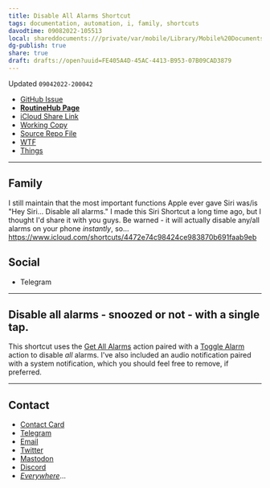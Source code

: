```yaml
---
title: Disable All Alarms Shortcut
tags: documentation, automation, i, family, shortcuts
davodtime: 09082022-105513
local: shareddocuments:///private/var/mobile/Library/Mobile%20Documents/iCloud~md~obsidian/Documents/OBSHIDDIAN/drafts/FE405A4D-45AC-4413-B953-07B09CAD3879.md
dg-publish: true
share: true
draft: drafts://open?uuid=FE405A4D-45AC-4413-B953-07B09CAD3879
---
```

Updated `09042022-200042`

- [GitHub Issue](https://github.com/extratone/i/issues/252)
- [**RoutineHub Page**](https://routinehub.co/shortcut/12902/)
- [iCloud Share Link](https://www.icloud.com/shortcuts/4472e74c98424ce983870b691faab9eb)
- [Working Copy](working-copy://open?repo=i&path=shortcuts&mode=content)
- [Source Repo File](https://github.com/extratone/i/blob/main/shortcuts/DisableAllAlarms.shortcut)
- [WTF](https://davidblue.wtf/drafts/FE405A4D-45AC-4413-B953-07B09CAD3879.html)
- [Things](things:///show?id=9M2Q3ys3oQ9GDFJZHgKNTq)

---

## Family

I still maintain that the most important functions Apple ever gave Siri was/is "Hey Siri... Disable all alarms." I made this Siri Shortcut a long time ago, but I thought I'd share it with you guys. Be warned - it will actually disable any/all alarms on your phone *instantly*, so... https://www.icloud.com/shortcuts/4472e74c98424ce983870b691faab9eb

## Social

- Telegram

---

## Disable all alarms - snoozed or not - with a single tap.

This shortcut uses the [Get All Alarms](https://matthewcassinelli.com/actions/get-all-alarms/) action paired with a [Toggle Alarm](https://matthewcassinelli.com/actions/toggle-alarm/) action to disable *all* alarms. I've also included an audio notification paired with a system notification, which you should feel free to remove, if preferred.

---

## Contact

- [Contact Card](https://davidblue.wtf/db.vcf)
- [Telegram](https://t.me/extratone)
- [Email](mailto:davidblue@extratone.com) 
- [Twitter](https://twitter.com/NeoYokel)
- [Mastodon](https://mastodon.social/@DavidBlue)
- [Discord](https://discord.gg/0b9KQUKP858b0iZF)
- [*Everywhere*](https://raindrop.io/davidblue/social-directory-21059174)...